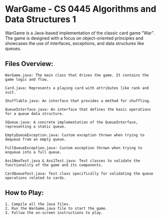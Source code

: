 # WarGame - CS 0445  Algorithms and Data Structures 1

WarGame is a Java-based implementation of the classic card game "War". The game is designed with a focus on object-oriented principles and showcases the use of interfaces, exceptions, and data structures like queues.

## Files Overview:

    WarGame.java: The main class that drives the game. It contains the game logic and flow.

    Card.java: Represents a playing card with attributes like rank and suit.

    Shufflable.java: An interface that provides a method for shuffling.

    QueueInterface.java: An interface that defines the basic operations for a queue data structure.

    SQueue.java: A concrete implementation of the QueueInterface, representing a static queue.

    EmptyQueueException.java: Custom exception thrown when trying to dequeue from an empty queue.

    FullQueueException.java: Custom exception thrown when trying to enqueue into a full queue.

    Ass1NewTest.java & Ass1Test.java: Test classes to validate the functionality of the game and its components.

    CardQueueTest.java: Test class specifically for validating the queue operations related to cards.
    
## How to Play:
    1. Compile all the Java files.
    2. Run the WarGame.java file to start the game.
    3. Follow the on-screen instructions to play.